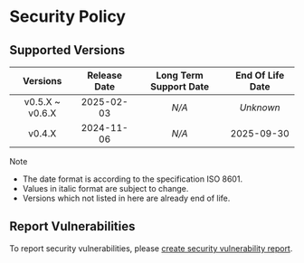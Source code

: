 # Security Policy

## Supported Versions

| **Versions** | **Release Date** | **Long Term Support Date** | **End Of Life Date** |
|:-:|:-:|:-:|:-:|
| v0.5.X \~ v0.6.X | 2025-02-03 | *N/A* | *Unknown* |
| v0.4.X | 2024-11-06 | *N/A* | 2025-09-30 |

> [!NOTE]
> - The date format is according to the specification ISO 8601.
> - Values in italic format are subject to change.
> - Versions which not listed in here are already end of life.

## Report Vulnerabilities

To report security vulnerabilities, please [create security vulnerability report](https://github.com/hugoalh/hugoalh/blob/main/guides/universal-contributing.md#create-security-vulnerability-report).
